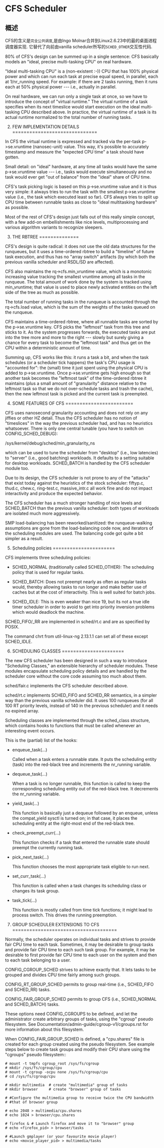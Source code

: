 # CFS Scheduler


##  概述

CFS的含义是`完全公共调度`,是由Ingo Molnar合并到Linux2.6.23中的最的桌面进程调度器实现.
它替代了向前由vanilla scheduler所写的`SCHED_OTHER`交互性代码.

80% of CFS's design can be summed up in a single sentence: CFS basically models
an "ideal, precise multi-tasking CPU" on real hardware.

"Ideal multi-tasking CPU" is a (non-existent  :-)) CPU that has 100% physical
power and which can run each task at precise equal speed, in parallel, each at
1/nr_running speed.  For example: if there are 2 tasks running, then it runs
each at 50% physical power --- i.e., actually in parallel.

On real hardware, we can run only a single task at once, so we have to
introduce the concept of "virtual runtime."  The virtual runtime of a task
specifies when its next timeslice would start execution on the ideal
multi-tasking CPU described above.  In practice, the virtual runtime of a task
is its actual runtime normalized to the total number of running tasks.



2.  FEW IMPLEMENTATION DETAILS
==============================

In CFS the virtual runtime is expressed and tracked via the per-task
p->se.vruntime (nanosec-unit) value.  This way, it's possible to accurately
timestamp and measure the "expected CPU time" a task should have gotten.

   Small detail: on "ideal" hardware, at any time all tasks would have the same
   p->se.vruntime value --- i.e., tasks would execute simultaneously and no task
   would ever get "out of balance" from the "ideal" share of CPU time.

CFS's task picking logic is based on this p->se.vruntime value and it is thus
very simple: it always tries to run the task with the smallest p->se.vruntime
value (i.e., the task which executed least so far).  CFS always tries to split
up CPU time between runnable tasks as close to "ideal multitasking hardware" as
possible.

Most of the rest of CFS's design just falls out of this really simple concept,
with a few add-on embellishments like nice levels, multiprocessing and various
algorithm variants to recognize sleepers.



3.  THE RBTREE
==============

CFS's design is quite radical: it does not use the old data structures for the
runqueues, but it uses a time-ordered rbtree to build a "timeline" of future
task execution, and thus has no "array switch" artifacts (by which both the
previous vanilla scheduler and RSDL/SD are affected).

CFS also maintains the rq->cfs.min_vruntime value, which is a monotonic
increasing value tracking the smallest vruntime among all tasks in the
runqueue.  The total amount of work done by the system is tracked using
min_vruntime; that value is used to place newly activated entities on the left
side of the tree as much as possible.

The total number of running tasks in the runqueue is accounted through the
rq->cfs.load value, which is the sum of the weights of the tasks queued on the
runqueue.

CFS maintains a time-ordered rbtree, where all runnable tasks are sorted by the
p->se.vruntime key. CFS picks the "leftmost" task from this tree and sticks to it.
As the system progresses forwards, the executed tasks are put into the tree
more and more to the right --- slowly but surely giving a chance for every task
to become the "leftmost task" and thus get on the CPU within a deterministic
amount of time.

Summing up, CFS works like this: it runs a task a bit, and when the task
schedules (or a scheduler tick happens) the task's CPU usage is "accounted
for": the (small) time it just spent using the physical CPU is added to
p->se.vruntime.  Once p->se.vruntime gets high enough so that another task
becomes the "leftmost task" of the time-ordered rbtree it maintains (plus a
small amount of "granularity" distance relative to the leftmost task so that we
do not over-schedule tasks and trash the cache), then the new leftmost task is
picked and the current task is preempted.



4.  SOME FEATURES OF CFS
========================

CFS uses nanosecond granularity accounting and does not rely on any jiffies or
other HZ detail.  Thus the CFS scheduler has no notion of "timeslices" in the
way the previous scheduler had, and has no heuristics whatsoever.  There is
only one central tunable (you have to switch on CONFIG_SCHED_DEBUG):

   /sys/kernel/debug/sched/min_granularity_ns

which can be used to tune the scheduler from "desktop" (i.e., low latencies) to
"server" (i.e., good batching) workloads.  It defaults to a setting suitable
for desktop workloads.  SCHED_BATCH is handled by the CFS scheduler module too.

Due to its design, the CFS scheduler is not prone to any of the "attacks" that
exist today against the heuristics of the stock scheduler: fiftyp.c, thud.c,
chew.c, ring-test.c, massive_intr.c all work fine and do not impact
interactivity and produce the expected behavior.

The CFS scheduler has a much stronger handling of nice levels and SCHED_BATCH
than the previous vanilla scheduler: both types of workloads are isolated much
more aggressively.

SMP load-balancing has been reworked/sanitized: the runqueue-walking
assumptions are gone from the load-balancing code now, and iterators of the
scheduling modules are used.  The balancing code got quite a bit simpler as a
result.



5. Scheduling policies
======================

CFS implements three scheduling policies:

  - SCHED_NORMAL (traditionally called SCHED_OTHER): The scheduling
    policy that is used for regular tasks.

  - SCHED_BATCH: Does not preempt nearly as often as regular tasks
    would, thereby allowing tasks to run longer and make better use of
    caches but at the cost of interactivity. This is well suited for
    batch jobs.

  - SCHED_IDLE: This is even weaker than nice 19, but its not a true
    idle timer scheduler in order to avoid to get into priority
    inversion problems which would deadlock the machine.

SCHED_FIFO/_RR are implemented in sched/rt.c and are as specified by
POSIX.

The command chrt from util-linux-ng 2.13.1.1 can set all of these except
SCHED_IDLE.



6.  SCHEDULING CLASSES
======================

The new CFS scheduler has been designed in such a way to introduce "Scheduling
Classes," an extensible hierarchy of scheduler modules.  These modules
encapsulate scheduling policy details and are handled by the scheduler core
without the core code assuming too much about them.

sched/fair.c implements the CFS scheduler described above.

sched/rt.c implements SCHED_FIFO and SCHED_RR semantics, in a simpler way than
the previous vanilla scheduler did.  It uses 100 runqueues (for all 100 RT
priority levels, instead of 140 in the previous scheduler) and it needs no
expired array.

Scheduling classes are implemented through the sched_class structure, which
contains hooks to functions that must be called whenever an interesting event
occurs.

This is the (partial) list of the hooks:

 - enqueue_task(...)

   Called when a task enters a runnable state.
   It puts the scheduling entity (task) into the red-black tree and
   increments the nr_running variable.

 - dequeue_task(...)

   When a task is no longer runnable, this function is called to keep the
   corresponding scheduling entity out of the red-black tree.  It decrements
   the nr_running variable.

 - yield_task(...)

   This function is basically just a dequeue followed by an enqueue, unless the
   compat_yield sysctl is turned on; in that case, it places the scheduling
   entity at the right-most end of the red-black tree.

 - check_preempt_curr(...)

   This function checks if a task that entered the runnable state should
   preempt the currently running task.

 - pick_next_task(...)

   This function chooses the most appropriate task eligible to run next.

 - set_curr_task(...)

   This function is called when a task changes its scheduling class or changes
   its task group.

 - task_tick(...)

   This function is mostly called from time tick functions; it might lead to
   process switch.  This drives the running preemption.




7.  GROUP SCHEDULER EXTENSIONS TO CFS
=====================================

Normally, the scheduler operates on individual tasks and strives to provide
fair CPU time to each task.  Sometimes, it may be desirable to group tasks and
provide fair CPU time to each such task group.  For example, it may be
desirable to first provide fair CPU time to each user on the system and then to
each task belonging to a user.

CONFIG_CGROUP_SCHED strives to achieve exactly that.  It lets tasks to be
grouped and divides CPU time fairly among such groups.

CONFIG_RT_GROUP_SCHED permits to group real-time (i.e., SCHED_FIFO and
SCHED_RR) tasks.

CONFIG_FAIR_GROUP_SCHED permits to group CFS (i.e., SCHED_NORMAL and
SCHED_BATCH) tasks.

   These options need CONFIG_CGROUPS to be defined, and let the administrator
   create arbitrary groups of tasks, using the "cgroup" pseudo filesystem.  See
   Documentation/admin-guide/cgroup-v1/cgroups.rst for more information about this filesystem.

When CONFIG_FAIR_GROUP_SCHED is defined, a "cpu.shares" file is created for each
group created using the pseudo filesystem.  See example steps below to create
task groups and modify their CPU share using the "cgroups" pseudo filesystem::

	# mount -t tmpfs cgroup_root /sys/fs/cgroup
	# mkdir /sys/fs/cgroup/cpu
	# mount -t cgroup -ocpu none /sys/fs/cgroup/cpu
	# cd /sys/fs/cgroup/cpu

	# mkdir multimedia	# create "multimedia" group of tasks
	# mkdir browser		# create "browser" group of tasks

	# #Configure the multimedia group to receive twice the CPU bandwidth
	# #that of browser group

	# echo 2048 > multimedia/cpu.shares
	# echo 1024 > browser/cpu.shares

	# firefox &	# Launch firefox and move it to "browser" group
	# echo <firefox_pid> > browser/tasks

	# #Launch gmplayer (or your favourite movie player)
	# echo <movie_player_pid> > multimedia/tasks
